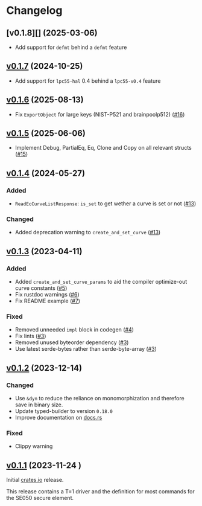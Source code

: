 <!--
Copyright (C) 2023 Nitrokey GmbH
SPDX-License-Identifier: CC0-1.0
-->

# Changelog


## [v0.1.8][] (2025-03-06)

- Add support for `defmt` behind a `defmt` feature

## [v0.1.7][] (2024-10-25)

- Add support for `lpc55-hal` 0.4 behind a `lpc55-v0.4` feature

[v0.1.7]: https://github.com/Nitrokey/se05x/releases/tag/v0.1.7

## [v0.1.6][] (2025-08-13)

- Fix `ExportObject` for large keys (NIST-P521 and brainpoolp512) ([#16][])

[#16]: https://github.com/Nitrokey/se03x/pull/16
[v0.1.6]: https://github.com/Nitrokey/se05x/releases/tag/v0.1.6


## [v0.1.5][] (2025-06-06)

- Implement Debug, PartialEq, Eq, Clone and Copy on all relevant structs ([#15][])

[#15]: https://github.com/Nitrokey/se03x/pull/15
[v0.1.5]: https://github.com/Nitrokey/se05x/releases/tag/v0.1.5

## [v0.1.4][] (2024-05-27)

### Added

- `ReadEcCurveListResponse`: `is_set` to get wether a curve is set or not ([#13][])

### Changed

- Added deprecation warning to `create_and_set_curve`  ([#13][])

[#13]: https://github.com/Nitrokey/se03x/pull/13
[v0.1.4]: https://github.com/Nitrokey/se05x/releases/tag/v0.1.4

## [v0.1.3][] (2023-04-11)

### Added

- Added `create_and_set_curve_params` to aid the compiler optimize-out curve constants ([#5][])
- Fix rustdoc warnings ([#6][])
- Fix README example ([#7][])

### Fixed

- Removed unneeded `impl` block in codegen ([#4][])
- Fix lints ([#3][])
- Removed unused byteorder dependency ([#3][])
- Use latest serde-bytes rather than serde-byte-array ([#3][])

[#7]: https://github.com/Nitrokey/se07x/pull/7
[#6]: https://github.com/Nitrokey/se06x/pull/6
[#5]: https://github.com/Nitrokey/se05x/pull/5
[#4]: https://github.com/Nitrokey/se04x/pull/4
[#3]: https://github.com/Nitrokey/se03x/pull/3
[v0.1.3]: https://github.com/Nitrokey/se05x/releases/tag/v0.1.3

## [v0.1.2][] (2023-12-14)

### Changed

- Use `&dyn` to reduce the reliance on monomorphization and therefore save in binary size.
- Update typed-builder to version `0.18.0`
- Improve documentation on [docs.rs](https://docs.rs/se05x)

### Fixed

- Clippy warning

[v0.1.2]: https://github.com/Nitrokey/se05x/releases/tag/v0.1.2

## [v0.1.1][] (2023-11-24 )

Initial [crates.io](https://crates.io) release.

This release contains a T=1 driver and the definition for most commands for the SE050 secure element.

[v0.1.1]: https://github.com/Nitrokey/se05x/releases/tag/v0.1.1
